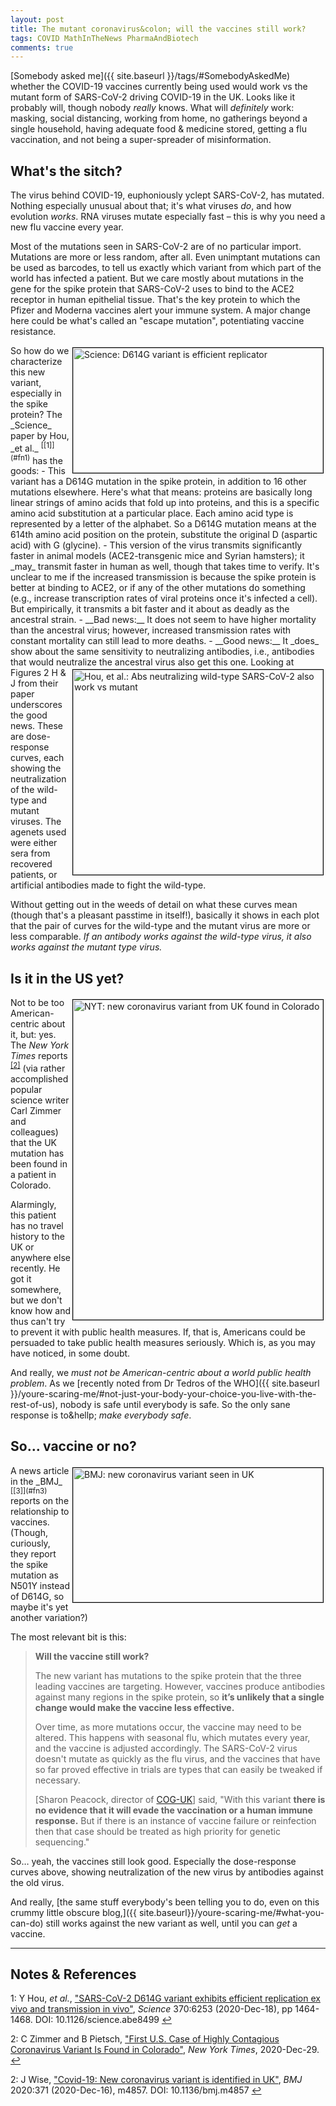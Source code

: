```yaml
---
layout: post
title: The mutant coronavirus&colon; will the vaccines still work?
tags: COVID MathInTheNews PharmaAndBiotech
comments: true
---
```


[Somebody asked me]({{ site.baseurl }}/tags/#SomebodyAskedMe) whether the COVID-19
vaccines currently being used would work vs the mutant form of SARS-CoV-2 driving COVID-19
in the UK.  Looks like it probably will, though nobody _really_ knows.  What will
_definitely_ work: masking, social distancing, working from home, no gatherings beyond a
single household, having adequate food &amp; medicine stored, getting a flu vaccination,
and not being a super-spreader of misinformation.  


## What's the sitch?  

The virus behind COVID-19, euphoniously yclept SARS-CoV-2, has mutated.  Nothing
especially unusual about that; it's what viruses _do_, and how evolution _works_.  RNA
viruses mutate especially fast &ndash; this is why you need a new flu vaccine every year.

Most of the mutations seen in SARS-CoV-2 are of no particular import.  Mutations are more
or less random, after all.  Even unimptant mutations can be used as barcodes, to tell us
exactly which variant from which part of the world has infected a patient.  But 
we care mostly about mutations in the gene for the spike protein that SARS-CoV-2 uses to
bind to the ACE2 receptor in human epithelial tissue.  That's the key protein to which the
Pfizer and Moderna vaccines alert your immune system.  A major change here could be what's
called an "escape mutation", potentiating vaccine resistance.  

<img src="{{ site.baseurl }}/images/2020-12-31-coronavirus-mutation-vs-vaccine-hou.jpg" width="400" height="200" alt="Science: D614G variant is efficient replicator" title="Science: D614G variant is efficient replicator" style="float: right; margin: 3px 3px 3px 3px; border: 1px solid #000000;"/>
So how do we characterize this new variant, especially in the spike protein?  The _Science_ paper 
by Hou, _et al._ <sup id="fn1a">[[1]](#fn1)</sup> has the goods:  
- This variant has a D614G mutation in the spike protein, in addition to 16 other
  mutations elsewhere.  Here's what that means:
  proteins are basically long linear strings of amino acids that fold up into proteins,
  and this is a specific amino acid substitution at a particular place. Each amino acid
  type is represented by a letter of the alphabet.  So a D614G mutation means at the 614th
  amino acid position on the protein, substitute the original D (aspartic acid) with G (glycine).  
- This version of the virus transmits significantly faster in animal models
  (ACE2-transgenic mice and Syrian hamsters); it _may_ transmit faster in human as well,
  though that takes time to verify.  It's unclear to me if the increased transmission is
  because the  spike protein is better at binding to ACE2, or if any of the other
  mutations do something (e.g., increase transcription rates of viral proteins once it's
  infected a cell).  But empirically, it transmits a bit faster and it about as deadly as
  the ancestral strain.  
- __Bad news:__ It does not seem to have higher mortality than the ancestral virus;
  however, increased transmission rates with constant mortality can still lead to more deaths.  
- __Good news:__ It _does_ show about the same sensitivity to neutralizing antibodies,
  i.e., antibodies that would neutralize the ancestral virus also get this one.  

<img src="{{ site.baseurl }}/images/2020-12-31-coronavirus-mutation-vs-vaccine-hou-neutralization.jpg" width="400" height="328" alt="Hou, et al.: Abs neutralizing wild-type SARS-CoV-2 also work vs mutant" title="Hou, et al.: Abs neutralizing wild-type SARS-CoV-2 also work vs mutant" style="float: right; margin: 3px 3px 3px 3px; border: 1px solid #000000;"/>
Looking at Figures 2 H &amp; J from their paper underscores the good news.  These are
dose-response curves, each showing the neutralization of the wild-type and mutant
viruses.  The agenets used were either sera from recovered patients, or artificial
antibodies made to fight the wild-type.

Without getting out in the weeds of detail on what these curves mean (though that's a
pleasant passtime in itself!), basically it shows in each plot that the pair of curves for
the wild-type and the mutant virus are more or less comparable.  _If an antibody works
against the wild-type virus, it also works against the mutant type virus._


## Is it in the US yet?  

<img src="{{ site.baseurl }}/images/2020-12-31-coronavirus-mutation-vs-vaccine-zimmer.jpg" width="400" height="512" alt="NYT: new coronavirus variant from UK found in Colorado" title="NYT: new coronavirus variant from UK found in Colorado" style="float: right; margin: 3px 3px 3px 3px; border: 1px solid #000000;"/>

Not to be too American-centric about it, but: yes.  The _New York Times_ reports 
<sup id="fn2a">[[2]](#fn2)</sup> (via rather accomplished popular science writer Carl Zimmer
and colleagues) that the UK mutation has been found in a patient in Colorado.  

Alarmingly, this patient has no travel history to the UK or anywhere else recently.
He got it somewhere, but we don't know how and thus can't try to prevent it with public
health measures.  If, that is, Americans could be persuaded to take public health measures
seriously.  Which is, as you may have noticed, in some doubt.  

And really, we _must not be American-centric about a world public health problem_.  As we 
[recently noted from Dr Tedros of the WHO]({{ site.baseurl }}/youre-scaring-me/#not-just-your-body-your-choice-you-live-with-the-rest-of-us), nobody is safe until everybody is safe.  So
the only sane response is to&hellp; _make everybody safe_.  


## So&hellip; vaccine or no?  

<img src="{{ site.baseurl }}/images/2020-12-31-coronavirus-mutation-vs-vaccine-wise.jpg" width="400" height="215" alt="BMJ: new coronavirus variant seen in UK" title="BMJ: new coronavirus variant seen in UK" style="float: right; margin: 3px 3px 3px 3px; border: 1px solid #000000;"/>
A news article in the _BMJ_ <sup id="fn3a">[[3]](#fn3)</sup> reports on the relationship
to vaccines.  (Though, curiously, they report the spike mutation as N501Y instead of
D614G, so maybe it's yet another variation?)  

The most relevant bit is this:  
> __Will the vaccine still work?__  
>  
> The new variant has mutations to the spike protein that the three leading vaccines are targeting. However, vaccines produce antibodies against many regions in the spike protein, so __it’s unlikely that a single change would make the vaccine less effective.__  
>  
> Over time, as more mutations occur, the vaccine may need to be altered. This happens with seasonal flu, which mutates every year, and the vaccine is adjusted accordingly. The SARS-CoV-2 virus doesn't mutate as quickly as the flu virus, and the vaccines that have so far proved effective in trials are types that can easily be tweaked if necessary.  
>  
> [Sharon Peacock, director of [COG-UK](https://www.cogconsortium.uk/data/)] said, "With this variant __there is no evidence that it will evade the vaccination or a human immune response.__ But if there is an instance of vaccine failure or reinfection then that case should be treated as high priority for genetic sequencing."  

So&hellip; yeah, the vaccines still look good.  Especially the dose-response curves above,
showing neutralization of the new virus by antibodies against the old virus.  

And really, 
[the same stuff everybody's been telling you to do, even on this crummy little obscure blog,]({{ site.baseurl}}/youre-scaring-me/#what-you-can-do) 
still works against the new variant as well, until you can _get_ a vaccine.  

---

## Notes &amp; References  
<!--
<sup id="fn1a">[[1]](#fn1)</sup>
<a id="fn1">1</a>: [↩](#fn1a)  
-->

<a id="fn1">1</a>: Y Hou, _et al._, ["SARS-CoV-2 D614G variant exhibits efficient replication ex vivo and transmission in vivo"](https://science.sciencemag.org/content/370/6523/1464), _Science_ 370:6253 (2020-Dec-18), pp 1464-1468. DOI: 10.1126/science.abe8499 [↩](#fn1a)  

<a id="fn2">2</a>: C Zimmer and B Pietsch, ["First U.S. Case of Highly Contagious Coronavirus Variant Is Found in Colorado"](https://www.nytimes.com/2020/12/29/health/uk-coronavirus-variant-colorado.html), _New York Times_, 2020-Dec-29. [↩](#fn2a)  

<a id="fn3">2</a>: J Wise, ["Covid-19: New coronavirus variant is identified in UK"](https://www.bmj.com/content/371/bmj.m4857), _BMJ_ 2020:371 (2020-Dec-16), m4857.  DOI: 10.1136/bmj.m4857 [↩](#fn3a)  
